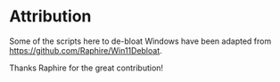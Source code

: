 # Attribution

Some of the scripts here to de-bloat Windows have been adapted from https://github.com/Raphire/Win11Debloat.

Thanks Raphire for the great contribution!